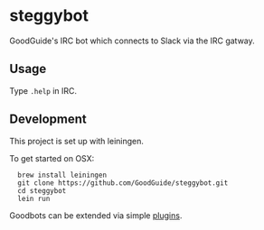 # steggybot

GoodGuide's IRC bot which connects to Slack via the IRC gatway.

## Usage

Type `.help` in IRC.

## Development

This project is set up with leiningen.

To get started on OSX:
``` shell
  brew install leiningen
  git clone https://github.com/GoodGuide/steggybot.git
  cd steggybot
  lein run
```

Goodbots can be extended via simple [plugins](src/steggybot/plugins/).
